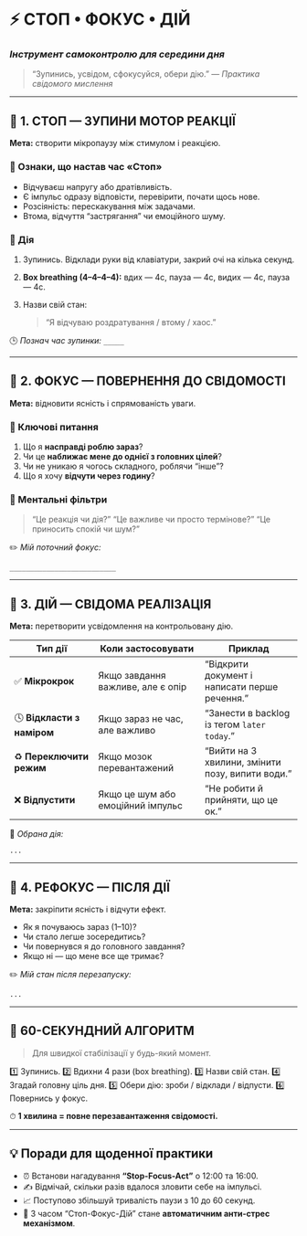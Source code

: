 # ⚡ СТОП • ФОКУС • ДІЙ

### *Інструмент самоконтролю для середини дня*

> “Зупинись, усвідом, сфокусуйся, обери дію.”
> *— Практика свідомого мислення*

---

## 🔶 1. СТОП — ЗУПИНИ МОТОР РЕАКЦІЇ

**Мета:** створити мікропаузу між стимулом і реакцією.

### 🔹 Ознаки, що настав час «Стоп»

* Відчуваєш напругу або дратівливість.
* Є імпульс одразу відповісти, перевірити, почати щось нове.
* Розсіяність: перескакування між задачами.
* Втома, відчуття “застрягання” чи емоційного шуму.

### 🧘 Дія

1. Зупинись. Відклади руки від клавіатури, закрий очі на кілька секунд.
2. **Box breathing (4–4–4–4):** вдих — 4с, пауза — 4с, видих — 4с, пауза — 4с.
3. Назви свій стан:

   > “Я відчуваю роздратування / втому / хаос.”

🕒 *Познач час зупинки: `_____`*

---

## 🔶 2. ФОКУС — ПОВЕРНЕННЯ ДО СВІДОМОСТІ

**Мета:** відновити ясність і спрямованість уваги.

### 🔹 Ключові питання

1. Що я **насправді роблю зараз**?
2. Чи це **наближає мене до однієї з головних цілей**?
3. Чи не уникаю я чогось складного, роблячи “інше”?
4. Що я хочу **відчути через годину**?

### 🧩 Ментальні фільтри

> “Це реакція чи дія?”
> “Це важливе чи просто термінове?”
> “Це приносить спокій чи шум?”

✏️ *Мій поточний фокус:*

```
__________________________
```

---

## 🔶 3. ДІЙ — СВІДОМА РЕАЛІЗАЦІЯ

**Мета:** перетворити усвідомлення на контрольовану дію.

| Тип дії                    | Коли застосовувати                | Приклад                                          |
| -------------------------- | --------------------------------- | ------------------------------------------------ |
| ✅ **Мікрокрок**            | Якщо завдання важливе, але є опір | “Відкрити документ і написати перше речення.”    |
| 🕓 **Відкласти з наміром** | Якщо зараз не час, але важливо    | “Занести в backlog із тегом `later today`.”      |
| ♻️ **Переключити режим**   | Якщо мозок перевантажений         | “Вийти на 3 хвилини, змінити позу, випити води.” |
| ❌ **Відпустити**           | Якщо це шум або емоційний імпульс | “Не робити й прийняти, що це ок.”                |

📔 *Обрана дія:*

```
...
```

---

## 🔶 4. РЕФОКУС — ПІСЛЯ ДІЇ

**Мета:** закріпити ясність і відчути ефект.

* Як я почуваюсь зараз (1–10)?
* Чи стало легше зосередитись?
* Чи повернувся я до головного завдання?
* Якщо ні — що мене все ще тримає?

✏️ *Мій стан після перезапуску:*

```
...
```

---

## 🔁 60-СЕКУНДНИЙ АЛГОРИТМ

> Для швидкої стабілізації у будь-який момент.

1️⃣ Зупинись.
2️⃣ Вдихни 4 рази (box breathing).
3️⃣ Назви свій стан.
4️⃣ Згадай головну ціль дня.
5️⃣ Обери дію: зроби / відклади / відпусти.
6️⃣ Повернись у фокус.

⏱ **1 хвилина = повне перезавантаження свідомості.**

---

## 💡 Поради для щоденної практики

* ⏰ Встанови нагадування **“Stop-Focus-Act”** о 12:00 та 16:00.
* ✍️ Відмічай, скільки разів вдалося зловити себе на імпульсі.
* 📈 Поступово збільшуй тривалість паузи з 10 до 60 секунд.
* 🧠 З часом “Стоп-Фокус-Дій” стане **автоматичним анти-стрес механізмом**.


